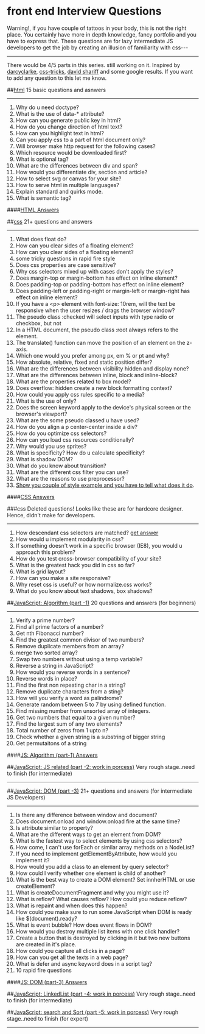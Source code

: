 front end Interview Questions
=============================
Warning!, if you have couple of tattoos in your body, this is not the right place. You certainly have more in depth knowledge, fancy portfolio and you have to express that. These questions are for lazy intermediate JS developers to get the job by creating an illusion of familiarity with css---

-------
There would be 4/5 parts in this series. still working on it. Inspired by [darcyclarke](https://github.com/darcyclarke/Front-end-Developer-Interview-Questions), [css-tricks](http://css-tricks.com/interview-questions-css/), [david shariff](http://davidshariff.com/quiz/) and some google results. If you want to add any question to this let me know.

##[html](http://www.thatjsdude.com/interview/html.html)
15 basic questions and asnwers
______
1. Why do u need doctype?
2. What is the use of data-* attribute?
3. How can you generate public key in html?
4. How do you change direction of html text?
5. How can you highlight text in html?
6. Can you apply css to a part of html document only?
7. Will browser make http request for the following cases?
8. Which resource would be downloaded first?
9. What is optional tag?
10. What are the differences between div and span?
11. How would you differentiate div, section and article?
12. How to select svg or canvas for your site?
13. How to serve html in multiple languages?
14. Explain standard and quirks mode.
15. What is semantic tag?

####[HTML Answers](http://www.thatjsdude.com/interview/html.html)

##[css](http://www.thatjsdude.com/interview/css.html)
21+ questions and answers
____________
1. What does float do?
1. How can you clear sides of a floating element?
  1. How can you clear sides of a floating element?
1. some tricky questions in rapid fire style
  1. Does css properties are case sensitive?
  1. Why css selectors mixed up with cases don't apply the styles?
  1. Does margin-top or margin-bottom has effect on inline element?
  1. Does padding-top or padding-bottom has effect on inline element?
  1. Does padding-left or padding-right or margin-left or margin-right has effect on inline element?
  1. If you have a &lt;p&gt; element with font-size: 10rem, will the text be responsive when the user resizes / drags the browser window?
  1. The pseudo class :checked will select inputs with type radio or checkbox, but not
  1. In a HTML document, the pseudo class :root always refers to the element.
  1. The translate() function can move the position of an element on the z-axis.
1. Which one would you prefer among px, em % or pt and why?
1. How absolute, relative, fixed and static position differ?
1. What are the differences between visibility hidden and display none?
1. What are the differences between inline, block and inline-block?
1. What are the properties related to box model?
1. Does overflow: hidden create a new block formatting context?
1. How could you apply css rules specific to a media?
  1. What is the use of only?
  1. Does the screen keyword apply to the device's physical screen or the browser's viewport?
1. What are the some pseudo classed u have used?
1. How do you align a p center-center inside a div?
1. How do you optimize css selectors?
1. How can you load css resources conditionally?
1. Why would you use sprites?
1. What is specificity? How do u calculate specificity?
1. What is shadow DOM?
1. What do you know about transition?
1. What are the different css filter you can use?
1. What are the reasons to use preprocessor?
1. [Show you couple of style example and you have to tell what does it do](http://www.thatjsdude.com/interview/css.html#seeAndTell).

####[CSS Answers](http://www.thatjsdude.com/interview/css.html)

###css Deleted questions!
Looks like these are for hardcore designer. Hence, didn't make for developers.
______
1. How descendant css selectors are matched? [get answer](https://www.youtube.com/watch?v=EW8Bg_H_P7M)
1. How would u implement modularity in css?
1. If something doesn't work in a specific browser (IE8), you would u approach this problem?
1. How do you test cross-browser compatibility of your site?
1. What is the greatest hack you did in css so far?
1. What is grid layout?
1. How can you make a site responsive?
1. Why reset css is useful? or how normalize.css works?
1. What do you know about text shadows, box shadows?


##[JavaScript: Algorithm (part -1)](http://www.thatjsdude.com/interview/js1.html)
20 questions and answers (for beginners)
__________________
1. Verify a prime number?
1. Find all prime factors of a number?
1. Get nth Fibonacci number?
1. Find the greatest common divisor of two numbers?
1. Remove duplicate members from an array?
1. merge two sorted array?
1. Swap two numbers without using a temp variable?
1. Reverse a string in JavaScript?
1. How would you reverse words in a sentence?
1. Reverse words in place?
1. Find the first non repeating char in a string?
1. Remove duplicate characters from a sting?
1. How will you verify a word as palindrome?
1. Generate random between 5 to 7 by using defined function.
1. Find missing number from unsorted array of integers.
1. Get two numbers that equal to a given number?
1. Find the largest sum of any two elements?
1. Total number of zeros from 1 upto n?
1. Check whether a given string is a substring of bigger string
2. Get permutaitons of a string

####[JS: Algorithm (part-1) Answers](http://www.thatjsdude.com/interview/js1.html)



##[JavaScript: JS related (part -2: work in porcess)](http://khan4019.github.io/front-end-Interview-Questions/js2.html)
Very rough stage..need to finish (for intermediate)
__________________


##[JavaScript: DOM (part -3)](http://www.thatjsdude.com/interview/dom.html)
21+ questions and answers (for intermediate JS Developers)
__________________
1. Is there any difference between window and document?
1. Does document.onload and window.onload fire at the same time?
1. Is attribute similar to property?
1. What are the different ways to get an element from DOM?
1. What is the fastest way to select elements by using css selectors?
1. How come, I can't use forEach or similar array methods on a NodeList?
1. If you need to implement getElementByAttribute, how would you implement it?
1. How would you add a class to an element by query selector?
1. How could I verify whether one element is child of another?
1. What is the best way to create a DOM element? Set innherHTML or use createElement?
1. What is createDocumentFragment and why you might use it?
1. What is reflow? What causes reflow? How could you reduce reflow?
1. What is repaint and when does this happen?
1. How could you make sure to run some JavaScript when DOM is ready like $(document).ready?
1. What is event bubble? How does event flows in DOM?
1. How would you destroy multiple list items with one click handler?
1. Create a button that is destroyed by clicking in it but two new buttons are created in it's place.
1. How could you capture all clicks in a page?
1. How can you get all the texts in a web page?
1. What is defer and async keyword does in a script tag?
1. 10 rapid fire questions

####[JS: DOM (part-3) Answers](http://www.thatjsdude.com/interview/dom.html)


##[JavaScript: LinkedList (part -4: work in porcess)](http://www.thatjsdude.com/interview/linkedList.html)
Very rough stage..need to finish (for intermediate)

##[JavaScript: search and Sort (part -5: work in porcess)](http://khan4019.github.io/front-end-Interview-Questions/js4.html)
Very rough stage..need to finish (for expert)
__________________
